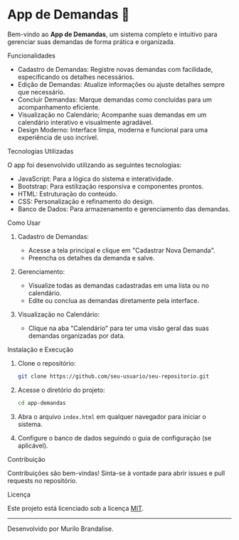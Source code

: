 # App de Demandas 🚀

Bem-vindo ao **App de Demandas**, um sistema completo e intuitivo para gerenciar suas demandas de forma prática e organizada. 

 Funcionalidades

- Cadastro de Demandas: Registre novas demandas com facilidade, especificando os detalhes necessários.
- Edição de Demandas: Atualize informações ou ajuste detalhes sempre que necessário.
- Concluir Demandas: Marque demandas como concluídas para um acompanhamento eficiente.
- Visualização no Calendário; Acompanhe suas demandas em um calendário interativo e visualmente agradável.
- Design Moderno: Interface limpa, moderna e funcional para uma experiência de uso incrível.

 Tecnologias Utilizadas

O app foi desenvolvido utilizando as seguintes tecnologias:

- JavaScript: Para a lógica do sistema e interatividade.
- Bootstrap: Para estilização responsiva e componentes prontos.
- HTML: Estruturação do conteúdo.
- CSS: Personalização e refinamento do design.
- Banco de Dados: Para armazenamento e gerenciamento das demandas.

 Como Usar

1. Cadastro de Demandas:
   - Acesse a tela principal e clique em "Cadastrar Nova Demanda".
   - Preencha os detalhes da demanda e salve.

2. Gerenciamento:
   - Visualize todas as demandas cadastradas em uma lista ou no calendário.
   - Edite ou conclua as demandas diretamente pela interface.

3. Visualização no Calendário:
   - Clique na aba "Calendário" para ter uma visão geral das suas demandas organizadas por data.

 Instalação e Execução

1. Clone o repositório:
   ```bash
   git clone https://github.com/seu-usuario/seu-repositorio.git
   ```

2. Acesse o diretório do projeto:
   ```bash
   cd app-demandas
   ```

3. Abra o arquivo `index.html` em qualquer navegador para iniciar o sistema.

4. Configure o banco de dados seguindo o guia de configuração (se aplicável).

 Contribuição

Contribuições são bem-vindas! Sinta-se à vontade para abrir issues e pull requests no repositório.

 Licença

Este projeto está licenciado sob a licença [MIT](LICENSE).

---

  Desenvolvido por Murilo Brandalise.
